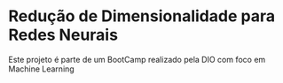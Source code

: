 # Redução de Dimensionalidade para Redes Neurais 

Este projeto é parte de um BootCamp realizado pela DIO com foco em Machine Learning
